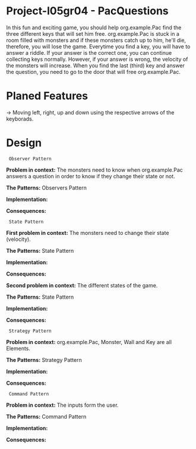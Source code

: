 # Project-l05gr04 - PacQuestions

In this fun and exciting game, you should help org.example.Pac find the three different keys that will set him free. org.example.Pac is stuck in a room filled with monsters and if these
monsters catch up to him,  he'll die, therefore, you will lose the game. Everytime you find a key, you will have to answer a riddle. If your answer is the correct
one, you can continue collecting keys normally. However, if your answer is wrong, the velocity of the monsters will increase. When you find the last (third) 
key and answer the question, you need to go to the door that will free org.example.Pac.

# Planed Features

-> Moving left, right, up and down using the respective arrows of the keyborads.

# Design

     Observer Pattern
**Problem in context:** The monsters need to know when org.example.Pac answers a question in order to know if they change their state or not.

**The Patterns:** Observers Pattern

**Implementation:**

**Consequences:**
   
     State Pattern

**First problem in context:** The monsters need to change their state (velocity).

**The Patterns:** State Pattern

**Implementation:**

**Consequences:**


**Second problem in context:** The different states of the game.

**The Patterns:** State Pattern

**Implementation:**

**Consequences:**

     Strategy Pattern
     
**Problem in context:** org.example.Pac, Monster, Wall and Key are all Elements.

**The Patterns:** Strategy Pattern

**Implementation:**

**Consequences:**
 
     Command Pattern
        
**Problem in context:** The inputs form the user.

**The Patterns:** Command Pattern

**Implementation:**

**Consequences:**
     

